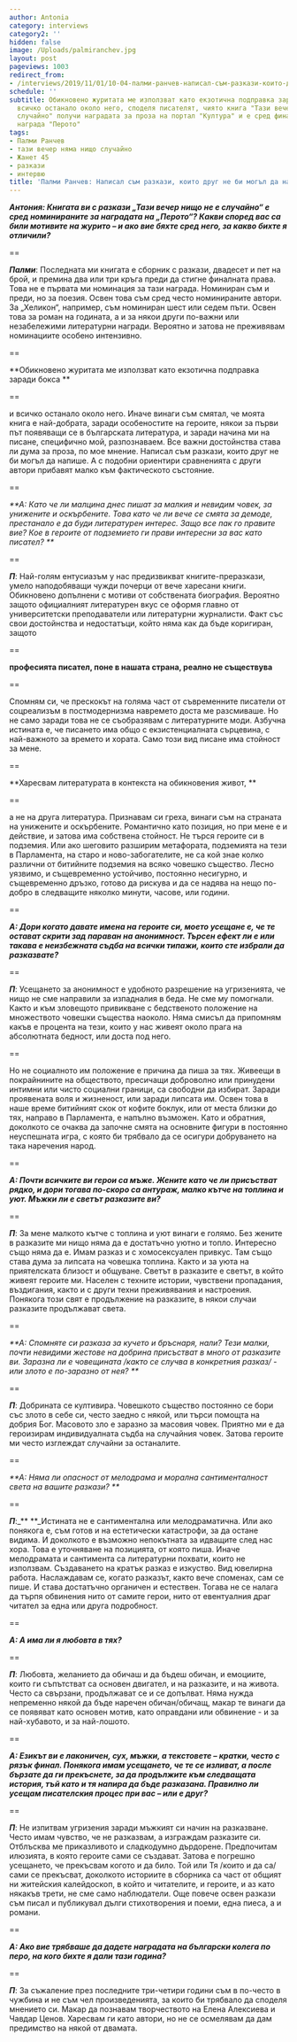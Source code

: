 ```yaml
---
author: Antonia
category: interviews
category2: ''
hidden: false
image: /Uploads/palmiranchev.jpg
layout: post
pageviews: 1003
redirect_from:
- /interviews/2019/11/01/10-04-палми-ранчев-написал-съм-разкази-които-друг-не-би-могъл-да-напише
schedule: ''
subtitle: Обикновено журитата ме използват като екзотична подправка заради бокса и
  всичко останало около него, споделя писателят, чиято книга "Тази вечер нищо не е
  случайно" получи наградата за проза на портал "Култура" и е сред финалистите за
  награда "Перото"
tags:
- Палми Ранчев
- тази вечер няма нищо случайно
- Жанет 45
- разкази
- интервю
title: 'Палми Ранчев: Написал съм разкази, които друг не би могъл да напише'
---
```


_**Антония: Книгата ви с разкази „Тази вечер нищо не е случайно“ е сред номинираните за наградата на „Перото“? Какви според вас са били мотивите на журито – и ако вие бяхте сред него, за какво бихте я отличили?**_

\==

_**Палми**_: Последната ми книгата е сборник с разкази, двадесет и пет на брой, и премина два или три кръга преди да стигне финалната права. Това не е първата ми номинация за тази награда. Номиниран съм и преди, но за поезия. Освен това съм сред често номинираните автори. За „Хеликон“, например, съм номиниран шест или седем пъти. Освен това за роман на годината, а и за някои други по-важни или незабележими литературни награди. Вероятно и затова не преживявам номинациите особено интензивно. 

\==

**Обикновено журитата ме използват като екзотична подправка заради бокса **

\==

и всичко останало около него. Иначе винаги съм смятал, че моята книга е най-добрата, заради особеностите на героите, някои за първи път появяващи се в българската литература, и заради начина ми на писане, специфично мой, разпознаваем. Все важни достойнства става ли дума за проза, по мое мнение. Написал съм разкази, които друг не би могъл да напише. А с подобни ориентири сравненията с други автори прибавят малко към фактическото състояние. 

\==

_**А: Като че ли малцина днес пишат за малкия и невидим човек, за унижените и оскърбените. Това като че ли вече се смята за демоде, престанало е да буди литературен интерес. Защо все пак го правите вие? Кое в героите от подземието ги прави интересни за вас като писател? **_

\==

_**П**_: Най-голям ентусиазъм у нас предизвикват книгите-преразкази, умело наподобяващи чужди почерци от вече харесани книги. Обикновено допълнени с мотиви от собствената биография. Вероятно защото официалният литературен вкус се оформя главно от университетски преподаватели или литературни журналисти. Факт със свои достойнства и недостатъци, който няма как да бъде коригиран, защото 

\==

**професията писател, поне в нашата страна, реално не съществува**

\==

Спомням си, че прескокът на голяма част от съвременните писатели от соцреализъм в постмодернизма навремето доста ме разсмиваше. Но не само заради това не се съобразявам с литературните моди. Азбучна истината е, че писането има общо с екзистенциалната сърцевина, с най-важното за времето и хората. Само този вид писане има стойност за мене. 

\==

**Харесвам литературата в контекста на обикновения живот, **

\==

а не на друга литература. Признавам си греха, винаги съм на страната на унижените и оскърбените. Романтично като позиция, но при мене е и действие, и затова има собствена стойност. Не търся героите си в подземия. Или ако шеговито разширим метафората, подземията на тези в Парламента, на старо и ново-забогателите, не са кой знае колко различни от битийните подземия на всяко човешко същество. Лесно уязвимо, и същевременно устойчиво, постоянно несигурно, и същевременно дръзко, готово да рискува и да се надява на нещо по-добро в следващите няколко минути, часове, или години.

\==

_**А: Дори когато давате имена на героите си, моето усещане е, че те остават скрити зад параван на анонимност. Търсен ефект ли е или такава е неизбежната съдба на всички типажи, които сте избрали да разказвате?**_

\==

_**П**_: Усещането за анонимност е удобното разрешение на угризенията, че нищо не сме направили за изпадналия в беда. Не сме му помогнали. Както и към зловещото привикване с бедственото положение на множеството човешки същества наоколо. Няма смисъл да припомням какъв е процента на тези, които у нас живеят около прага на абсолютната бедност, или доста под него. 

\==

Но не социалното им положение е причина да пиша за тях. Живеещи в покрайнините на обществото, пресичащи доброволно или принудени интимни или чисто социални граници, са свободни да избират. Заради проявената воля и жизненост, или заради липсата им. Освен това в наше време битийният скок от кофите боклук, или от места близки до тях, направо в Парламента, е напълно възможен. Като и обратния, доколкото се очаква да започне смята на основните фигури в постоянно неуспешната игра, с която би трябвало да се осигури добруването на така наречения народ. 

\==

_**А: Почти всичките ви герои са мъже. Жените като че ли присъстват рядко, и дори тогава по-скоро са антураж, малко кътче на топлина и уют. Мъжки ли е светът разказите ви?**_

\==

_**П**_: За мене малкото кътче с топлина и уют винаги е голямо. Без жените в разказите ми нищо няма да е достатъчно уютно и топло. Интересно също няма да е. Имам разказ и с хомосексуален привкус. Там също става дума за липсата на човешка топлина. Както и за уюта на приятелската близост и общуване. Светът в разказите е светът, в който живеят героите ми. Населен с техните истории, чувствени пропадания, въздигания, както и с други техни преживявания и настроения. Понякога този свят е продължение на разказите, в някои случаи разказите продължават света.

\==

_**А: Спомняте си разказа за кучето и бръснаря, нали? Тези малки, почти невидими жестове на добрина присъстват в много от разказите ви. Заразна ли е човещината /както се случва в конкретния разказ/ - или злото е по-заразно от нея? **_

\==

_**П**_: Добрината се култивира. Човешкото същество постоянно се бори със злото в себе си, често заедно с някой, или търси помощта на добрия Бог. Масовото зло е заразно за масовия човек. Приятно ми е да героизирам индивидуалната съдба на случайния човек. Затова героите ми често изглеждат случайни за останалите. 

\==

_**А: Няма ли опасност от мелодрама и морална сантименталност света на вашите разкази? **_

\==

_**П**_:_** **_Истината не е сантиментална или мелодраматична. Или ако понякога е, съм готов и на естетически катастрофи, за да остане видима. И доколкото е възможно непокътната за идващите след нас хора. Това е уточняване на позицията, от която пиша. Иначе мелодрамата и сантимента са литературни похвати, които не използвам. Създаването на кратък разказ е изкуство. Вид ювелирна работа. Наслаждавам се, когато разказът, както вече споменах, сам се пише. И става достатъчно органичен и естествен. Тогава не се налага да търпя обвинения нито от самите герои, нито от евентуалния драг читател за една или друга подробност. 

\==

_**А: А има ли я любовта в тях?**_

\==

_**П**_: Любовта, желанието да обичаш и да бъдеш обичан, и емоциите, които ги съпътстват са основен двигател, и на разказите, и на живота. Често са свързани, продължават се и се допълват. Няма нужда непременно някой да бъде наречен обичан/обичащ, макар те винаги да се появяват като основен мотив, като оправдани или обвинение - и за най-хубавото, и за най-лошото.

\==

_**А: Езикът ви е лаконичен, сух, мъжки, а текстовете – кратки, често с рязък финал. Понякога имам усещането, че те се изливат, а после бързате да ги прекъснете, за да продължите към следващата история, тъй като и тя напира да бъде разказана. Правилно ли усещам писателския процес при вас – или е друг?**_

\==

_**П**_: Не изпитвам угризения заради мъжкият си начин на разказване. Често имам чувство, че не разказвам, а изграждам разказите си. Отблъсква ме приказливото и сладкодумно дърдорене. Предпочитам илюзията, в която героите сами се създават. Затова е погрешно усещането, че прекъсвам когото и да било. Той или Тя /които и да са/ сами се прекъсват, доколкото историите в сборника са част от общият ни житейския калейдоскоп, в който и читателите, и героите, и аз като някакъв трети, не сме само наблюдатели. Още повече освен разкази съм писал и публикувал дълги стихотворения и поеми, една пиеса, а и романи.

\==

_**А: Ако вие трябваше да дадете наградата на български колега по перо, на кого бихте я дали тази година?**_

\==

_**П**_: За съжаление през последните три-четири години съм в по-често в чужбина и не съм чел произведенията, за които би трябвало да споделя мнението си. Макар да познавам творчеството на Елена Алексиева и Чавдар Ценов. Харесвам ги като автори, но не се осмелявам да дам предимство на някой от двамата.